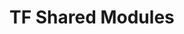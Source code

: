 <!--
SPDX-FileCopyrightText: 2025-present Stuart Ellis <stuart@stuartellis.name>

SPDX-License-Identifier: MIT
-->

# TF Shared Modules
